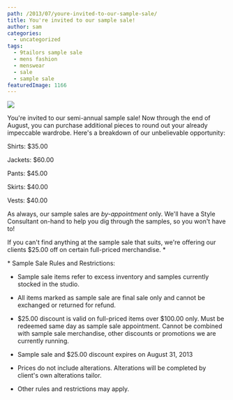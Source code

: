 ```yaml
---
path: /2013/07/youre-invited-to-our-sample-sale/
title: You're invited to our sample sale!
author: sam
categories: 
  - uncategorized
tags: 
  - 9tailors sample sale
  - mens fashion
  - menswear
  - sale
  - sample sale
featuredImage: 1166
---
```

[![](http://4.bp.blogspot.com/-5ORwEItsWvQ/UfqzJ-rUNWI/AAAAAAAAPRs/FPdxSE9m8z8/s640/samplesale_main_aug2013.jpg)](http://4.bp.blogspot.com/-5ORwEItsWvQ/UfqzJ-rUNWI/AAAAAAAAPRs/FPdxSE9m8z8/s1600/samplesale_main_aug2013.jpg)

You're invited to our semi\-annual sample sale! Now through the end of August, you can purchase additional pieces to round out your already impeccable wardrobe. Here's a breakdown of our unbelievable opportunity: 

Shirts: $35.00

Jackets: $60.00

Pants: $45.00

Skirts: $40.00

Vests: $40.00

As always, our sample sales are _by-appointment_ only. We'll have a Style Consultant on-hand to help you dig through the samples, so you won't have to!

If you can't find anything at the sample sale that suits, we're offering our clients $25.00 off on certain full-priced merchandise. \*

\* Sample Sale Rules and Restrictions:

*   Sample sale items refer to excess inventory and samples currently stocked in the studio.

*   All items marked as sample sale are final sale only and cannot be exchanged or returned for refund.  

*   $25.00 discount is valid on full-priced items over $100.00 only. Must be redeemed same day as sample sale appointment. Cannot be combined with sample sale merchandise, other discounts or promotions we are currently running.

*   Sample sale and $25.00 discount expires on August 31, 2013

*   Prices do not include alterations. Alterations will be completed by client's own alterations tailor. 
*   Other rules and restrictions may apply.